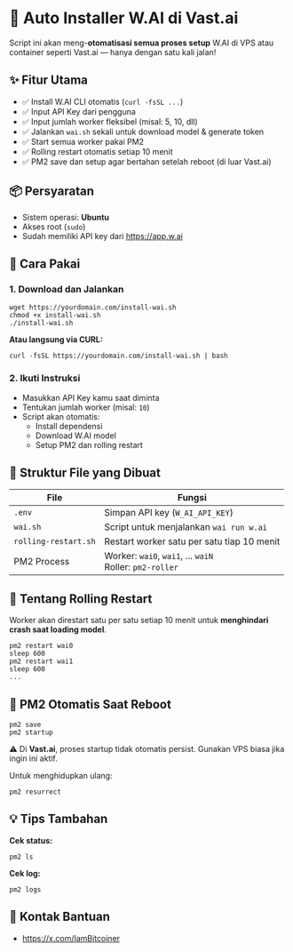 <!DOCTYPE html>
<html lang="id">
<head>
  <meta charset="UTF-8" />
  <meta name="viewport" content="width=device-width, initial-scale=1.0"/>
</head>
<body>

<h1>🚀 Auto Installer W.AI di Vast.ai</h1>
<p>Script ini akan meng-<strong>otomatisasi semua proses setup</strong> W.AI di VPS atau container seperti Vast.ai — hanya dengan satu kali jalan!</p>

<h2>✨ Fitur Utama</h2>
<ul>
  <li>✅ Install W.AI CLI otomatis (<code>curl -fsSL ...</code>)</li>
  <li>✅ Input API Key dari pengguna</li>
  <li>✅ Input jumlah worker fleksibel (misal: 5, 10, dll)</li>
  <li>✅ Jalankan <code>wai.sh</code> sekali untuk download model & generate token</li>
  <li>✅ Start semua worker pakai PM2</li>
  <li>✅ Rolling restart otomatis setiap 10 menit</li>
  <li>✅ PM2 save dan setup agar bertahan setelah reboot (di luar Vast.ai)</li>
</ul>

<h2>📦 Persyaratan</h2>
<ul>
  <li>Sistem operasi: <strong>Ubuntu</strong></li>
  <li>Akses root (<code>sudo</code>)</li>
  <li>Sudah memiliki API key dari <a href="https://app.w.ai" target="_blank">https://app.w.ai</a></li>
</ul>

<h2>🔧 Cara Pakai</h2>
<h3>1. Download dan Jalankan</h3>
<pre><code>wget https://yourdomain.com/install-wai.sh
chmod +x install-wai.sh
./install-wai.sh</code></pre>

<p><strong>Atau langsung via CURL:</strong></p>
<pre><code>curl -fsSL https://yourdomain.com/install-wai.sh | bash</code></pre>

<h3>2. Ikuti Instruksi</h3>
<ul>
  <li>Masukkan API Key kamu saat diminta</li>
  <li>Tentukan jumlah worker (misal: <code>10</code>)</li>
  <li>Script akan otomatis:
    <ul>
      <li>Install dependensi</li>
      <li>Download W.AI model</li>
      <li>Setup PM2 dan rolling restart</li>
    </ul>
  </li>
</ul>

<h2>📁 Struktur File yang Dibuat</h2>
<table>
  <thead>
    <tr>
      <th>File</th>
      <th>Fungsi</th>
    </tr>
  </thead>
  <tbody>
    <tr>
      <td><code>.env</code></td>
      <td>Simpan API key (<code>W_AI_API_KEY</code>)</td>
    </tr>
    <tr>
      <td><code>wai.sh</code></td>
      <td>Script untuk menjalankan <code>wai run w.ai</code></td>
    </tr>
    <tr>
      <td><code>rolling-restart.sh</code></td>
      <td>Restart worker satu per satu tiap 10 menit</td>
    </tr>
    <tr>
      <td>PM2 Process</td>
      <td>Worker: <code>wai0</code>, <code>wai1</code>, ... <code>waiN</code><br>Roller: <code>pm2-roller</code></td>
    </tr>
  </tbody>
</table>

<h2>🔄 Tentang Rolling Restart</h2>
<p>Worker akan direstart satu per satu setiap 10 menit untuk <strong>menghindari crash saat loading model</strong>.</p>
<pre><code>pm2 restart wai0
sleep 600
pm2 restart wai1
sleep 600
...</code></pre>

<h2>🔁 PM2 Otomatis Saat Reboot</h2>
<pre><code>pm2 save
pm2 startup</code></pre>
<p>⚠️ Di <strong>Vast.ai</strong>, proses startup tidak otomatis persist. Gunakan VPS biasa jika ingin ini aktif.</p>

<p>Untuk menghidupkan ulang:</p>
<pre><code>pm2 resurrect</code></pre>

<h2>💡 Tips Tambahan</h2>
<p><strong>Cek status:</strong></p>
<pre><code>pm2 ls</code></pre>

<p><strong>Cek log:</strong></p>
<pre><code>pm2 logs</code></pre>

<h2>🙋 Kontak Bantuan</h2>
<ul>
  <li><a href="https://x.com/IamBitcoiner" target="_blank">https://x.com/IamBitcoiner</a></li>
</ul>

</body>
</html>
